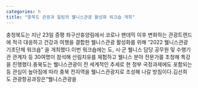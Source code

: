 ```yaml
---
categories: h
title: "충북도 관광과 힐링의 웰니스관광 활성화 워크숍 개최"
---
```

충청북도는 지난 23일 증평 좌구산휴양림에서 코로나 팬데믹 이후 변화하는 관광트렌드에 적극 대응하고 건강과 여행을 결합한 웰니스관광 활성화를 위해 “2022 웰니스관광 기초단체 워크숍” 을 개최했다.이번 워크숍에는 도, 시·군 웰니스 담당 공무원 및 수행기관 관계자 등 30여명이 참석해 산림치유를 체험하고 웰니스 분야 전문가를 초청해 특강을 진행했다.충북도는 웰니스관광이 전 세계적인 추세로 현 정부 국정과제에도 포함되는 등 관심이 높아짐에 따라 충북 전지역을 웰니스관광지로 조성해 나갈 방침이다.김선희 도 관광항공과장은“웰니스관광을